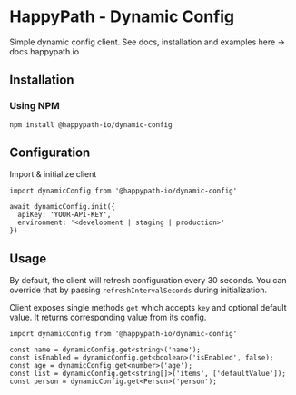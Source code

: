 # HappyPath - Dynamic Config

Simple dynamic config client. 
See docs, installation and examples here -> docs.happypath.io

## Installation

### Using NPM
`npm install @happypath-io/dynamic-config`

## Configuration

Import & initialize client
```
import dynamicConfig from '@happypath-io/dynamic-config'

await dynamicConfig.init({
  apiKey: 'YOUR-API-KEY',
  environment: '<development | staging | production>'
})
```

## Usage

By default, the client will refresh configuration every 30 seconds. You can override that by passing `refreshIntervalSeconds` during initialization.

Client exposes single methods `get` which accepts `key` and optional default value. It returns corresponding value from its config.

```
import dynamicConfig from '@happypath-io/dynamic-config'

const name = dynamicConfig.get<string>('name');
const isEnabled = dynamicConfig.get<boolean>('isEnabled', false);
const age = dynamicConfig.get<number>('age');
const list = dynamicConfig.get<string[]>('items', ['defaultValue']);
const person = dynamicConfig.get<Person>('person');
```
